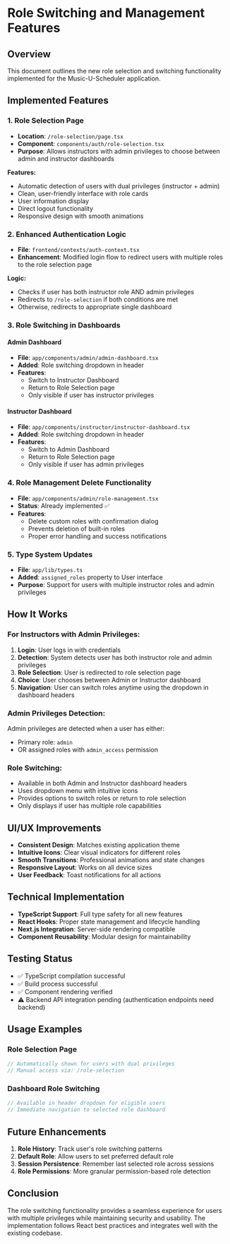 
# Role Switching and Management Features

## Overview
This document outlines the new role selection and switching functionality implemented for the Music-U-Scheduler application.

## Implemented Features

### 1. Role Selection Page
- **Location**: `/role-selection/page.tsx`
- **Component**: `components/auth/role-selection.tsx`
- **Purpose**: Allows instructors with admin privileges to choose between admin and instructor dashboards

**Features:**
- Automatic detection of users with dual privileges (instructor + admin)
- Clean, user-friendly interface with role cards
- User information display
- Direct logout functionality
- Responsive design with smooth animations

### 2. Enhanced Authentication Logic
- **File**: `frontend/contexts/auth-context.tsx`
- **Enhancement**: Modified login flow to redirect users with multiple roles to the role selection page

**Logic:**
- Checks if user has both instructor role AND admin privileges
- Redirects to `/role-selection` if both conditions are met
- Otherwise, redirects to appropriate single dashboard

### 3. Role Switching in Dashboards

#### Admin Dashboard
- **File**: `app/components/admin/admin-dashboard.tsx`
- **Added**: Role switching dropdown in header
- **Features**: 
  - Switch to Instructor Dashboard
  - Return to Role Selection page
  - Only visible if user has instructor privileges

#### Instructor Dashboard
- **File**: `app/components/instructor/instructor-dashboard.tsx`
- **Added**: Role switching dropdown in header
- **Features**:
  - Switch to Admin Dashboard
  - Return to Role Selection page
  - Only visible if user has admin privileges

### 4. Role Management Delete Functionality
- **File**: `app/components/admin/role-management.tsx`
- **Status**: Already implemented ✅
- **Features**:
  - Delete custom roles with confirmation dialog
  - Prevents deletion of built-in roles
  - Proper error handling and success notifications

### 5. Type System Updates
- **File**: `app/lib/types.ts`
- **Added**: `assigned_roles` property to User interface
- **Purpose**: Support for users with multiple instructor roles and admin privileges

## How It Works

### For Instructors with Admin Privileges:
1. **Login**: User logs in with credentials
2. **Detection**: System detects user has both instructor role and admin privileges
3. **Role Selection**: User is redirected to role selection page
4. **Choice**: User chooses between Admin or Instructor dashboard
5. **Navigation**: User can switch roles anytime using the dropdown in dashboard headers

### Admin Privileges Detection:
Admin privileges are detected when a user has either:
- Primary role: `admin`
- OR assigned roles with `admin_access` permission

### Role Switching:
- Available in both Admin and Instructor dashboard headers
- Uses dropdown menu with intuitive icons
- Provides options to switch roles or return to role selection
- Only displays if user has multiple role capabilities

## UI/UX Improvements
- **Consistent Design**: Matches existing application theme
- **Intuitive Icons**: Clear visual indicators for different roles
- **Smooth Transitions**: Professional animations and state changes
- **Responsive Layout**: Works on all device sizes
- **User Feedback**: Toast notifications for all actions

## Technical Implementation
- **TypeScript Support**: Full type safety for all new features
- **React Hooks**: Proper state management and lifecycle handling
- **Next.js Integration**: Server-side rendering compatible
- **Component Reusability**: Modular design for maintainability

## Testing Status
- ✅ TypeScript compilation successful
- ✅ Build process successful
- ✅ Component rendering verified
- ⚠️ Backend API integration pending (authentication endpoints need backend)

## Usage Examples

### Role Selection Page
```typescript
// Automatically shown for users with dual privileges
// Manual access via: /role-selection
```

### Dashboard Role Switching
```typescript
// Available in header dropdown for eligible users
// Immediate navigation to selected role dashboard
```

## Future Enhancements
1. **Role History**: Track user's role switching patterns
2. **Default Role**: Allow users to set preferred default role
3. **Session Persistence**: Remember last selected role across sessions
4. **Role Permissions**: More granular permission-based role detection

## Conclusion
The role switching functionality provides a seamless experience for users with multiple privileges while maintaining security and usability. The implementation follows React best practices and integrates well with the existing codebase.
